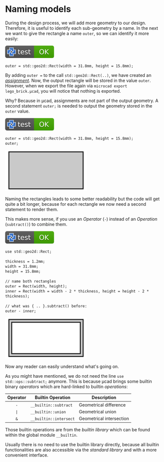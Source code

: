# Naming models

During the design process, we will add more geometry to our design.
Therefore, it is useful to identify each sub-geometry by a name.
In the next we want to give the rectangle a name `outer`, so we can identify it more easily:

[![test](.test/assignment.svg)](.test/assignment.log)

```µcad,assignment
outer = std::geo2d::Rect(width = 31.8mm, height = 15.8mm);
```

By adding `outer =` to the call `std::geo2d::Rect(..)`, we have created an [*assignment*](../structure/assignments.md).
Now, the output rectangle will be stored in the value `outer`.
However, when we export the file again via `microcad export lego_brick.µcad`,
you will notice that nothing is exported.

Why? Because in µcad, assignments are not part of the output geometry.
A second statement `outer;` is needed to output the geometry stored in the `outer` value.

[![test](.test/output.svg)](.test/output.log)

```µcad,output
outer = std::geo2d::Rect(width = 31.8mm, height = 15.8mm);
outer;
```

![Picture](.test/output-out.svg)

Naming the rectangles leads to some better readability but the code will get quite a bit longer, because
for each rectangle we now need a second statement to render them.

This makes more sense, if you use an *Operator* (`-`) instead of an *Operation* (`subtract()`) to combine them.

[![test](.test/operator.svg)](.test/operator.log)

```µcad,operator
use std::geo2d::Rect;

thickness = 1.2mm;
width = 31.8mm;
height = 15.8mm;

// name both rectangles
outer = Rect(width, height);
inner = Rect(width = width - 2 * thickness, height = height - 2 * thickness);

// what was { .. }.subtract() before:
outer - inner;
```

![Picture](.test/operator-out.svg)

Now any reader can easily understand what's going on.

As you might have mentioned, we do not need the line `use std::ops::subtract;` anymore.
This is because µcad brings some builtin binary *operators* which are hard-linked to builtin *operations*:

| Operator | Builtin Operation      | Description              |
| :------: | ---------------------- | ------------------------ |
|   `-`    | `__builtin::subtract`  | Geometrical difference   |
|   `\|`   | `__builtin::union`     | Geometrical union        |
|   `&`    | `__builtin::intersect` | Geometrical intersection |

Those builtin operations are from the *builtin library* which can be found within the global module `__builtin`.

Usually there is no need to use the builtin library directly, because all builtin
functionalities are also accessible via the *standard library* and with a more
convenient interface.
